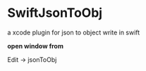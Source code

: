 # SwiftJsonToObj

a xcode plugin for json to object write in swift

**open window from**

Edit -> jsonToObj